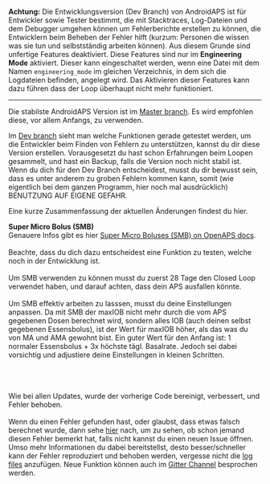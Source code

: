 **Achtung:** Die Entwicklungsversion (Dev Branch) von AndroidAPS ist für Entwickler sowie Tester bestimmt, die mit Stacktraces, Log-Dateien und dem Debugger umgehen können um Fehlerberichte erstellen zu können, die Entwicklern beim Beheben der Fehler hilft (kurzum: Personen die wissen was sie tun und selbstständig arbeiten können). Aus diesem Grunde sind unfertige Features deaktiviert. Diese Features sind nur im **Engineering Mode** aktiviert. Dieser kann eingeschaltet werden, wenn eine Datei mit dem Namen `engineering_mode` im gleichen Verzeichnis, in dem sich die Logdateien befinden, angelegt wird. Das Aktivieren dieser Features kann dazu führen dass der Loop überhaupt nicht mehr funktioniert.
***

Die stabilste AndroidAPS Version ist im [Master branch](https://github.com/MilosKozak/AndroidAPS/tree/master).  Es wird empfohlen diese, vor allem Anfangs, zu verwenden.

Im [Dev branch](https://github.com/MilosKozak/AndroidAPS/tree/dev) sieht man welche Funktionen gerade getestet werden, um die Entwickler beim Finden von Fehlern zu unterstützen, kannst du dir diese Version erstellen. Vorausgesetzt du hast schon Erfahrungen beim Loopen gesammelt, und hast ein Backup, falls die Version noch nicht stabil ist. Wenn du dich für den Dev Branch entscheidest, musst du dir bewusst sein, dass es unter anderem zu groben Fehlern kommen kann, somit (wie eigentlich bei dem ganzen Programm, hier noch mal ausdrücklich) BENUTZUNG AUF EIGENE GEFAHR.  

Eine kurze Zusammenfassung der aktuellen Änderungen findest du hier.

**Super Micro Bolus (SMB)**<br>
Genauere Infos gibt es hier [Super Micro Boluses (SMB) on OpenAPS docs](https://openaps.readthedocs.io/en/latest/docs/Customize-Iterate/oref1.html#understanding-smb).<br><br>
Beachte, dass du dich dazu entscheidest eine Funktion zu testen, welche noch in der Entwicklung ist.<br><br>
Um SMB verwenden zu können musst du zuerst 28 Tage den Closed Loop verwendet haben, und darauf achten, dass dein APS ausfallen könnte.<br><br>
Um SMB effektiv arbeiten zu lasssen, musst du deine Einstellungen anpassen. Da mit SMB der maxIOB nicht mehr durch die vom APS gegebenen Dosen berechnet wird, sondern alles IOB (auch deinen selbst gegebenen Essensbolus), ist der Wert für maxIOB höher, als das was du von MA und AMA gewohnt bist. Ein guter Wert für den Anfang ist: 1 normaler Essensbolus + 3x höchste tägl. Basalrate. Jedoch sei dabei vorsichtig und adjustiere deine Einstellungen in kleinen Schritten.

<br><br><br>
Wie bei allen Updates, wurde der vorherige Code bereinigt, verbessert, und Fehler behoben.
<br><br>
Wenn du einen Fehler gefunden hast, oder glaubst, dass etwas falsch berechnet wurde, dann sehe [hier](https://github.com/MilosKozak/AndroidAPS/issues) nach, um zu sehen, ob schon jemand diesen Fehler bemerkt hat, falls nicht kannst du einen neuen Issue öffnen. Umso mehr Informationen du dabei bereitstellst, desto besser/schneller kann der Fehler reproduziert und behoben werden, vergesse nicht die [log files](https://github.com/MilosKozak/AndroidAPS/wiki/Logfiles-erhalten_de) anzufügen. Neue Funktion können auch im [Gitter Channel](https://gitter.im/MilosKozak/AndroidAPS) besprochen werden.
